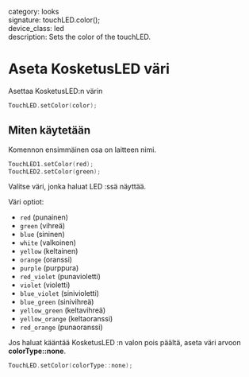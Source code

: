 category: looks  
signature: touchLED.color();  
device_class: led  
description: Sets the color of the touchLED.  

# Aseta KosketusLED väri

Asettaa KosketusLED:n värin

```cpp
TouchLED.setColor(color);
```

## Miten käytetään

Komennon ensimmäinen osa on laitteen nimi.

```cpp
TouchLED1.setColor(red);
TouchLED2.setColor(green);
```
Valitse väri, jonka haluat LED :ssä näyttää.  

Väri optiot:

- `red` (punainen)
- `green` (vihreä)
- `blue` (sininen)
- `white` (valkoinen)
- `yellow` (keltainen)
- `orange` (oranssi)
- `purple` (purppura)
- `red_violet` (punavioletti)
- `violet` (violetti)
- `blue_violet` (sinivioletti)
- `blue_green` (sinivihreä)
- `yellow_green` (keltavihreä)
- `yellow_orange` (keltaoranssi)
- `red_orange` (punaoranssi)

Jos haluat kääntää KosketusLED :n valon pois päältä, aseta väri arvoon **colorType::none**.

```cpp
TouchLED.setColor(colorType::none);
```

<advanced>
</advanced>